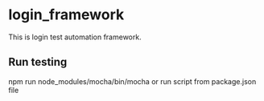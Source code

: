 # login_framework
This is login test automation framework.

## Run testing
npm run node_modules/mocha/bin/mocha
or
run script from package.json file
